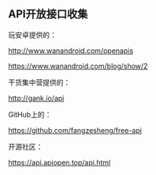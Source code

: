## API开放接口收集

玩安卓提供的：

http://www.wanandroid.com/openapis

https://www.wanandroid.com/blog/show/2


干货集中营提供的：

http://gank.io/api


GitHub上的：

https://github.com/fangzesheng/free-api


开源社区：

https://api.apiopen.top/api.html